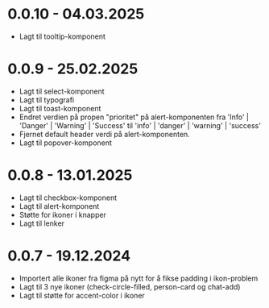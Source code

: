 # 0.0.10 - 04.03.2025

- Lagt til tooltip-komponent

# 0.0.9 - 25.02.2025

- Lagt til select-komponent
- Lagt til typografi
- Lagt til toast-komponent
- Endret verdien på propen "prioritet" på alert-komponenten fra 'Info' | 'Danger' | 'Warning' | 'Success' til 'info' | 'danger' | 'warning' | 'success'
- Fjernet default header verdi på alert-komponenten.
- Lagt til popover-komponent

# 0.0.8 - 13.01.2025

- Lagt til checkbox-komponent
- Lagt til alert-komponent
- Støtte for ikoner i knapper
- Lagt til lenker

# 0.0.7 - 19.12.2024

- Importert alle ikoner fra figma på nytt for å fikse padding i ikon-problem
- Lagt til 3 nye ikoner (check-circle-filled, person-card og chat-add)
- Lagt til støtte for accent-color i ikoner
